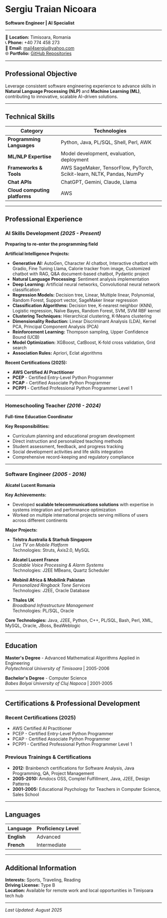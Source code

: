 # **Sergiu Traian Nicoara**
**Software Engineer | AI Specialist**

---

📍 **Location:** Timisoara, Romania  
📞 **Phone:** +40 774 458 273  
📧 **Email:** mail4sergiu@yahoo.com  
🌐 **Portfolio:** [GitHub Repositories](https://github.com/sergiu123456789?tab=repositories)

---

## **Professional Objective**

Leverage consistent software engineering experience to advance skills in **Natural Language Processing (NLP)** and **Machine Learning (ML)**, contributing to innovative, scalable AI-driven solutions.

---

## **Technical Skills**

| **Category** | **Technologies** |
|--------------|------------------|
| **Programming Languages** | Python, Java, PL/SQL, Shell, Perl, AWK |
| **ML/NLP Expertise** | Model development, evaluation, deployment |
| **Frameworks & Tools** | AWS SageMaker, TensorFlow, PyTorch, Scikit-learn, NLTK, Pandas, NumPy |
| **Chat APIs** | ChatGPT, Gemini, Claude, Llama |
| **Cloud computing platforms** | AWS |

---

## **Professional Experience**

### **AI Skills Development** *(2025 - Present)*
**Preparing to re-enter the programming field**

**Artificial Intelligence Projects:**
- **Generative AI:** AutoGen, Character AI chatbot, Interactive chatbot with Gradio, Fine Tuning Llama, Calorie tracker from image, Customized chatbot with RAG, Q&A document-based chatbot, Pydantic project
- **Natural Language Processing:** Sentiment analysis implementation
- **Deep Learning:** Artificial neural networks, Convolutional neural network classification
- **Regression Models:** Decision tree, Linear, Multiple linear, Polynomial, Random Forest, Support vector, SageMaker linear regression
- **Classification Algorithms:** Decision tree, K-nearest neighbor (KNN), Logistic regression, Naïve Bayes, Random Forest, SVM, SVM RBF kernel
- **Clustering Techniques:** Hierarchical clustering, K-Means clustering
- **Dimensionality Reduction:** Linear Discriminant Analysis (LDA), Kernel PCA, Principal Component Analysis (PCA)
- **Reinforcement Learning:** Thompson sampling, Upper Confidence Bound (UCB)
- **Model Optimization:** XGBoost, CatBoost, K-fold cross validation, Grid search
- **Association Rules:** Apriori, Eclat algorithms

**Recent Certifications (2025):**
- **AWS Certified AI Practitioner**
- **PCEP** - Certified Entry-Level Python Programmer
- **PCAP** - Certified Associate Python Programmer
- **PCPP1** - Certified Professional Python Programmer Level 1

---

### **Homeschooling Teacher** *(2016 - 2024)*
**Full-time Education Coordinator**

**Key Responsibilities:**
- Curriculum planning and educational program development
- Direct instruction and personalized teaching methods
- Student assessment, feedback, and progress tracking
- Social development activities and life skills integration
- Comprehensive record-keeping and regulatory compliance

---

### **Software Engineer** *(2005 - 2016)*
**Alcatel Lucent Romania**

**Key Achievements:**
- Developed **scalable telecommunications solutions** with expertise in systems integration and performance optimization
- Worked on multiple international projects serving millions of users across different continents

**Major Projects:**
- **Telstra Australia & Starhub Singapore**  
  *Live TV on Mobile Platform*  
  Technologies: Struts, Axis2.0, MySQL

- **Alcatel Lucent France**  
  *Scalable Voice Processing & Alarm Systems*  
  Technologies: J2EE MBeans, Quartz Scheduler

- **Mobinil Africa & Mobilink Pakistan**  
  *Personalized Ringback Tone Services*  
  Technologies: J2EE, Oracle Database

- **Thales UK**  
  *Broadband Infrastructure Management*  
  Technologies: PL/SQL, Oracle

**Core Technologies:** Java, J2EE, Python, C++, PL/SQL, Bash, Perl, XML, MySQL, Oracle, JBoss, BeaWeblogic

---

## **Education**

**Master's Degree** - Advanced Mathematical Algorithms Applied in Engineering  
*Polytechnical University of Timisoara* | 2005-2006

**Bachelor's Degree** - Computer Science  
*Babes Bolyai University of Cluj Napoca* | 2001-2005

---

## **Certifications & Professional Development**

### **Recent Certifications (2025)**
- AWS Certified AI Practitioner
- PCEP - Certified Entry-Level Python Programmer
- PCAP - Certified Associate Python Programmer
- PCPP1 - Certified Professional Python Programmer Level 1

### **Previous Trainings & Certifications**
- **2012:** Brainbench certifications for Software Analysis, Java Programming, QA, Project Management
- **2005-2010:** Amdocs OSS, Comptel Fulfillment, Java, J2EE, Design Patterns
- **2001-2005:** Educational Psychology for Teachers in Computer Science, Sales School

---

## **Languages**

| Language | Proficiency Level |
|----------|-------------------|
| **English** | Advanced |
| **French** | Intermediate |

---

## **Additional Information**

**Interests:** Sports, Traveling, Reading  
**Driving License:** Type B  
**Location:** Available for remote work and local opportunities in Timișoara tech hub

---

*Last Updated: August 2025*
